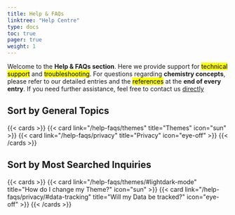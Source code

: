 ```yaml
---
title: Help & FAQs
linktree: "Help Centre"
type: docs
toc: true
pager: true
weight: 1
---
```


Welcome to the **Help & FAQs section**. Here we provide support for <mark>technical support</mark> and <mark>troubleshooting</mark>. For questions regarding **chemistry concepts**, please refer to our detailed entries and the <mark>references</mark> at the **end of every entry**. If you need further assistance, feel free to contact us [directly](https://cat-bounce.com/) 

## Sort by General Topics

{{< cards >}}
  {{< card link="/help-faqs/themes" title="Themes" icon="sun" >}}
  {{< card link="/help-faqs/privacy" title="Privacy" icon="eye-off" >}}
{{< /cards >}}

## Sort by Most Searched Inquiries

{{< cards >}}
  {{< card link="/help-faqs/themes/#lightdark-mode" title="How do I change my Theme?" icon="sun" >}}
  {{< card link="/help-faqs/privacy/#data-tracking" title="Will my Data be tracked?" icon="eye-off" >}}
{{< /cards >}}

